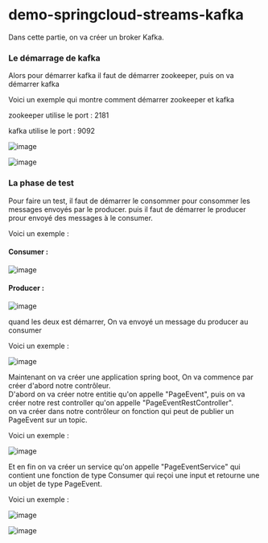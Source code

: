 # demo-springcloud-streams-kafka
 
<p>Dans cette partie, on va créer un broker Kafka.</p>

<h3>Le démarrage de kafka</h3>
<p>
 Alors pour démarrer kafka il faut de démarrer zookeeper, puis on va démarrer kafka
</p>

<p>Voici un exemple qui montre comment démarrer zookeeper et kafka</p>
<p>zookeeper utilise le port : 2181</p>
<p>kafka utilise le port : 9092</p>

![image](https://user-images.githubusercontent.com/61559275/172463937-71f61644-e9a4-43e7-9326-bbbc2e373223.png)

![image](https://user-images.githubusercontent.com/61559275/172465006-9494cfaa-9ac5-4f46-81c7-cf5eed5a3758.png)

<h3>La phase de test</h3>

<p>
 Pour faire un test, il faut de démarrer le consommer pour consommer les messages envoyés par le producer.
 puis il faut de démarrer le producer prour envoyé des messages à le consumer.
</p>

<p>Voici un exemple : </p>

<h4>Consumer : </h4>

![image](https://user-images.githubusercontent.com/61559275/172466733-ed68ac2f-5e1b-440a-ab12-7f58ee7721bb.png)

<h4>Producer : </h4>

![image](https://user-images.githubusercontent.com/61559275/172467134-e068a414-f8c6-4f4e-8817-ed74b1a3e269.png)

<p>quand les deux est démarrer, On va envoyé un message du producer au consumer</p>
<p>Voici un exemple : </p>

![image](https://user-images.githubusercontent.com/61559275/172467883-7e3ea3c7-578a-46f8-a847-e7e2ca243a2d.png)

<p>
 Maintenant on va créer une application spring boot, On va commence par créer d'abord notre contrôleur.<br>
 D'abord on va créer notre entitie qu'on appelle "PageEvent", puis on va créer notre rest controller qu'on appelle "PageEventRestController".<br>
 on va créer dans notre contrôleur on fonction qui peut de publier un PageEvent sur un topic.
</p>

<p>
 Voici un exemple :
</p>
 
![image](https://user-images.githubusercontent.com/61559275/172484113-94faa6dd-b349-45db-b291-c056fcf89769.png)

<p>
 Et en fin on va créer un service qu'on appelle "PageEventService" qui contient une fonction de type Consumer qui reçoi une input et retourne une un objet de type  PageEvent.
</p>

<p>Voici un exemple : </p>

![image](https://user-images.githubusercontent.com/61559275/172487020-c4e879ca-1cd8-4785-9f5e-8572ef60bd6a.png)

![image](https://user-images.githubusercontent.com/61559275/172487067-f6a19016-4af1-4e93-a846-4428e11e106c.png)



